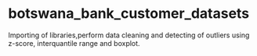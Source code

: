 # botswana_bank_customer_datasets
Importing of libraries,perform data cleaning and detecting of outliers using z-score, interquantile range and boxplot.
